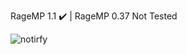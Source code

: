  RageMP 1.1 ✔️ | RageMP 0.37 Not Tested

![notirfy](https://user-images.githubusercontent.com/77588421/129729089-02a03b51-df46-40d4-9dbc-fcd20680d2e5.PNG)
